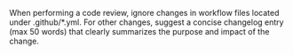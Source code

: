 When performing a code review, ignore changes in workflow files located under .github/*.yml. For other changes, suggest a concise changelog entry (max 50 words) that clearly summarizes the purpose and impact of the change.
